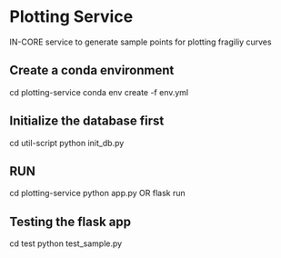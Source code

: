 # Plotting Service 
IN-CORE service to generate sample points for plotting fragiliy curves

## Create a conda environment
cd plotting-service
conda env create -f env.yml

## Initialize the database first
cd util-script
python init_db.py

## RUN
cd plotting-service
python app.py OR flask run

## Testing the flask app
cd test
python test_sample.py
